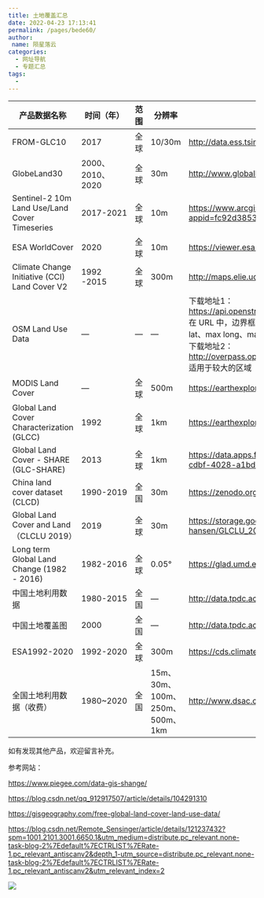 ```yaml
---
title: 土地覆盖汇总
date: 2022-04-23 17:13:41
permalink: /pages/bede60/
author:
 name: 陨星落云
categories:
  - 网址导航
  - 专题汇总
tags:
  - 
---
```


| 产品数据名称                                  | 时间（年）       | 范围 | 分辨率                          | 下载地址                                                     |
| --------------------------------------------- | ---------------- | ---- | ------------------------------- | ------------------------------------------------------------ |
| FROM-GLC10                                    | 2017             | 全球 | 10/30m                          | http://data.ess.tsinghua.edu.cn/fromglc10_2017v01.html       |
| GlobeLand30                                   | 2000、2010、2020 | 全球 | 30m                             | http://www.globallandcover.com/                              |
| Sentinel-2 10m Land Use/Land Cover Timeseries | 2017-2021        | 全球 | 10m                             | https://www.arcgis.com/apps/instant/media/index.html?appid=fc92d38533d440078f17678ebc20e8e2 |
| ESA WorldCover                                | 2020             | 全球 | 10m                             | https://viewer.esa-worldcover.org/worldcover/                |
| Climate Change Initiative (CCI) Land Cover V2 | 1992 -2015       | 全球 | 300m                            | http://maps.elie.ucl.ac.be/CCI/viewer/download.php           |
| OSM Land Use Data                             | —                | —    | —                               | 下载地址1：<br>https://api.openstreetmap.org/api/0.6/map?bbox=11.54,48.14,11.543,48.145<br>在 URL 中，边界框表示为四个逗号分隔的数字，顺序为：左、下、右、上（min long、min lat、max long、max lat），API 仅限于大约 0.5 度乘 0.5 度的边界框<br>下载地址2：<br>http://overpass.openstreetmap.ru/cgi/xapi_meta?*[bbox=11.5,48.1,11.6,48.2]<br>适用于较大的区域 |
| MODIS Land Cover                              | —                | 全球 | 500m                            | https://earthexplorer.usgs.gov/                              |
| Global Land Cover Characterization (GLCC)     | 1992             | 全球 | 1km                             | https://earthexplorer.usgs.gov/                              |
| Global Land Cover - SHARE (GLC-SHARE)         | 2013             | 全球 | 1km                             | https://data.apps.fao.org/map/catalog/srv/eng/catalog.search#/metadata/ba4526fd-cdbf-4028-a1bd-5a559c4bff38 |
| China land cover dataset (CLCD)               | 1990-2019        | 全国 | 30m                             | https://zenodo.org/record/4417810#.YmOo5YVBxPY               |
| Global Land Cover and Land（CLCLU 2019）      | 2019             | 全球 | 30m                             | https://storage.googleapis.com/earthenginepartners-hansen/GLCLU_2019/download.html |
| Long term Global Land Change (1982 - 2016)    | 1982-2016        | 全球 | 0.05°                           | https://glad.umd.edu/dataset/long-term-global-land-change    |
| 中国土地利用数据                              | 1980-2015        | 全国 | —                               | http://data.tpdc.ac.cn/zh-hans/data/a75843b4-6591-4a69-a5e4-6f94099ddc2d/ |
| 中国土地覆盖图                                | 2000             | 全国 | —                               | http://data.tpdc.ac.cn/zh-hans/data/7e61387b-d3f2-40cb-bc05-8d16e01ea72b/ |
| ESA1992-2020                                  | 1992-2020        | 全球 | 300m                            | https://cds.climate.copernicus.eu/cdsapp#!/dataset/satellite-land-cover?tab=form |
| 全国土地利用数据（收费）                      | 1980~2020        | 全国 | 15m、30m、100m、250m、500m、1km | http://www.dsac.cn/DataProduct/Detail/200804                 |

如有发现其他产品，欢迎留言补充。

参考网站：

https://www.piegee.com/data-gis-shange/

https://blog.csdn.net/qq_912917507/article/details/104291310

https://gisgeography.com/free-global-land-cover-land-use-data/

https://blog.csdn.net/Remote_Sensinger/article/details/121237432?spm=1001.2101.3001.6650.1&utm_medium=distribute.pc_relevant.none-task-blog-2%7Edefault%7ECTRLIST%7ERate-1.pc_relevant_antiscanv2&depth_1-utm_source=distribute.pc_relevant.none-task-blog-2%7Edefault%7ECTRLIST%7ERate-1.pc_relevant_antiscanv2&utm_relevant_index=2

![](https://cdn.jsdelivr.net/gh/yunxingluoyun/blog-img/QQ截图20211120002727.png)

